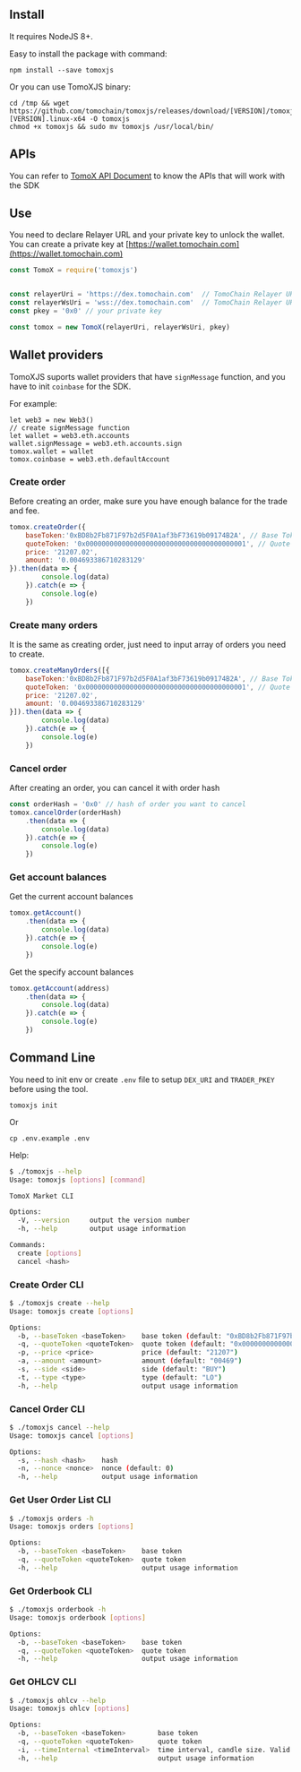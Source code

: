 
## Install
It requires NodeJS 8+.

Easy to install the package with command:
```
npm install --save tomoxjs
```

Or you can use TomoXJS binary:
```
cd /tmp && wget https://github.com/tomochain/tomoxjs/releases/download/[VERSION]/tomoxjs.[VERSION].linux-x64 -O tomoxjs
chmod +x tomoxjs && sudo mv tomoxjs /usr/local/bin/
```

## APIs
You can refer to [TomoX API Document](https://apidocs.tomochain.com/#tomodex-apis) to know the APIs that will work with the SDK

## Use
You need to declare Relayer URL and your private key to unlock the wallet. You can create a private key at [https://wallet.tomochain.com](https://wallet.tomochain.com)
```javascript
const TomoX = require('tomoxjs')


const relayerUri = 'https://dex.tomochain.com'  // TomoChain Relayer URL
const relayerWsUri = 'wss://dex.tomochain.com'  // TomoChain Relayer URL
const pkey = '0x0' // your private key

const tomox = new TomoX(relayerUri, relayerWsUri, pkey)
```

## Wallet providers
TomoXJS suports wallet providers that have `signMessage` function, and you have to init `coinbase` for the SDK.

For example:
```
let web3 = new Web3()
// create signMessage function
let wallet = web3.eth.accounts
wallet.signMessage = web3.eth.accounts.sign
tomox.wallet = wallet
tomox.coinbase = web3.eth.defaultAccount
```

### Create order
Before creating an order, make sure you have enough balance for the trade and fee.

```javascript
tomox.createOrder({
    baseToken:'0xBD8b2Fb871F97b2d5F0A1af3bF73619b09174B2A', // Base Token Address e.g BTC
    quoteToken: '0x0000000000000000000000000000000000000001', // Quote Token Address e.g TOMO
    price: '21207.02',
    amount: '0.004693386710283129'
}).then(data => {
        console.log(data)
    }).catch(e => {
        console.log(e)
    })
```

### Create many orders
It is the same as creating order, just need to input array of orders you need to create.

```javascript
tomox.createManyOrders([{
    baseToken:'0xBD8b2Fb871F97b2d5F0A1af3bF73619b09174B2A', // Base Token Address e.g BTC
    quoteToken: '0x0000000000000000000000000000000000000001', // Quote Token Address e.g TOMO
    price: '21207.02',
    amount: '0.004693386710283129'
}]).then(data => {
        console.log(data)
    }).catch(e => {
        console.log(e)
    })
```

### Cancel order
After creating an order, you can cancel it with order hash
```javascript
const orderHash = '0x0' // hash of order you want to cancel
tomox.cancelOrder(orderHash)
    .then(data => {
        console.log(data)
    }).catch(e => {
        console.log(e)
    })
```

### Get account balances
Get the current account balances
```javascript
tomox.getAccount()
    .then(data => {
        console.log(data)
    }).catch(e => {
        console.log(e)
    })
```
Get the specify account balances
```javascript
tomox.getAccount(address)
    .then(data => {
        console.log(data)
    }).catch(e => {
        console.log(e)
    })
```

## Command Line
You need to init env or create `.env` file to setup `DEX_URI` and `TRADER_PKEY` before using the tool.

```
tomoxjs init
```
Or
```
cp .env.example .env
```

Help:
```bash
$ ./tomoxjs --help
Usage: tomoxjs [options] [command]

TomoX Market CLI

Options:
  -V, --version     output the version number
  -h, --help        output usage information

Commands:
  create [options]
  cancel <hash>
```

### Create Order CLI
```bash
$ ./tomoxjs create --help
Usage: tomoxjs create [options]

Options:
  -b, --baseToken <baseToken>    base token (default: "0xBD8b2Fb871F97b2d5F0A1af3bF73619b09174B2A")
  -q, --quoteToken <quoteToken>  quote token (default: "0x0000000000000000000000000000000000000001")
  -p, --price <price>            price (default: "21207")
  -a, --amount <amount>          amount (default: "00469")
  -s, --side <side>              side (default: "BUY")
  -t, --type <type>              type (default: "LO")
  -h, --help                     output usage information
```

### Cancel Order CLI
```bash
$ ./tomoxjs cancel --help
Usage: tomoxjs cancel [options]

Options:
  -s, --hash <hash>    hash
  -n, --nonce <nonce>  nonce (default: 0)
  -h, --help           output usage information
```

### Get User Order List CLI
```bash
$ ./tomoxjs orders -h
Usage: tomoxjs orders [options]

Options:
  -b, --baseToken <baseToken>    base token
  -q, --quoteToken <quoteToken>  quote token
  -h, --help                     output usage information

```

### Get Orderbook CLI
```bash
$ ./tomoxjs orderbook -h
Usage: tomoxjs orderbook [options]

Options:
  -b, --baseToken <baseToken>    base token
  -q, --quoteToken <quoteToken>  quote token
  -h, --help                     output usage information
```

### Get OHLCV CLI
```bash
$ ./tomoxjs ohlcv --help
Usage: tomoxjs ohlcv [options]

Options:
  -b, --baseToken <baseToken>        base token
  -q, --quoteToken <quoteToken>      quote token
  -i, --timeInternal <timeInterval>  time interval, candle size. Valid values: 1m, 3m, 5m, 15m, 30m, 1h, 2h, 4h, 6h, 8h, 12h, 1d, 1w, 1mo (1 month)
  -h, --help                         output usage information
```
